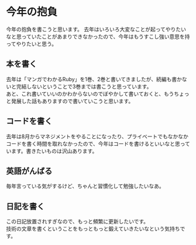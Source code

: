# 今年の抱負

今年の抱負を書こうと思います。
去年はいろいろ大変なことが起ってやりたいなと思っていたことがあまりできなかったので、今年はもうすこし強い意思を持ってやりたいと思う。

## 本を書く

去年は「マンガでわかるRuby」を1巻、2巻と書いてきましたが、続編も書かないと完結しないということで3巻までは書こうと思っています。  
あと、これ書いていいのかわからないのでぼやかして書いておくと、もうちょっと発展した話もありますので書いていこうと思います。

## コードを書く

去年は8月からマネジメントをやることになったり、プライベートでもなかなかコードを書く時間を取れなかったので、今年はコードを書けるといいなと思っています。書きたいものは沢山あります。

## 英語がんばる

毎年言っている気がするけど、ちゃんと習慣化して勉強したいなあ。

## 日記を書く

この日記放置されすぎなので、もっと頻繁に更新したいです。  
技術の文章を書くということをもっともっと鍛えていきたいなという気持ちです。
